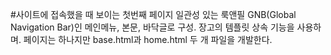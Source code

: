 #사이트에 접속했을 때 보이는 첫번째 페이지
  일관성 있는 룩앤필
  GNB(Global Navigation Bar)인 메인메뉴, 본문, 바닥글로 구성. 
  장고의 템플릿 상속 기능을 사용하며. 페이지는 하나지만 base.html과 home.html 두 개 파일을 개발한다. 
